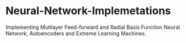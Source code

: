 # Neural-Network-Implemetations
Implementing Mutilayer Feed-forward and Radial Basis Function Neural Network, Autoencoders and Extreme Learning Machines.
